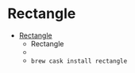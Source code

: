 # Rectangle
- [Rectangle](https://rectangleapp.com/)
  -  Rectangle
  - 
  - `brew cask install rectangle`
